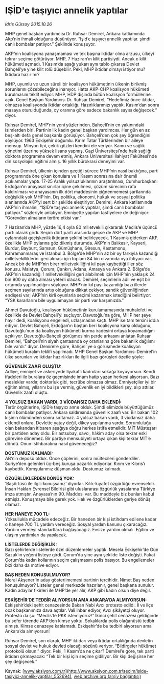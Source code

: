 # IŞİD'e taşıyıcı annelik yaptılar

*İdris Gürsoy 2015.10.26*

<div class="pNewsDetailMainContent ctx_content" itemprop="articleBody">
 <p>
  MHP genel başkan yardımcısı Dr. Ruhsar Demirel, Ankara katliamında Akp’nin ihmali olduğunu düşünüyor. “Işid’e taşıyıcı annelik yaptılar. şimdi canlı bombalar patlıyor.” Şeklinde konuşuyor.
 </p>
 <p>
  AKP’nin koalisyona yanaşmaması ve tek başına iktidar olma arzusu, ülkeyi tekrar seçime götürüyor. MHP, 7 Haziran’ın kilit partisiydi. Ancak o kilit hükümeti açmadı. 1 Kasım’da aşağı yukarı aynı tablo çıkarsa Devlet Bahçeli’ye yine kilit rolü düşebilir. Peki, MHP iktidar olmayı istiyor mu? İktidara hazır mı?
 </p>
 <p>
  MHP, uyumlu ve uzun süreli bir koalisyon hükümetinin ülkenin birikmiş sorunlarını çözebileceğine inanıyor. Hatta AKP-CHP koalisyon hükümeti kurulmasını teklif ediyor. MHP, HDP dışında bütün koalisyon formüllerine açık. Genel Başkan Yardımcısı Dr. Ruhsar Demirel, “Hedefimiz önce iktidar, olmazsa koalisyonda iktidar ortaklığı. Hazırlıklarımızı yaptık. Kasım’dan sonra masaya oturulduğunda, oy oranına göre sadece bakanlık sayısı değişecek.” diyor.
 </p>
 <p>
  Ruhsar Demirel, MHP’nin yeni yüzlerinden. Bahçeli’nin en yakınındaki isimlerden biri. Partinin ilk kadın genel başkan yardımcısı. Her gün en az beş-altı defa genel başkanla görüşüyor. Bahçeli’den çok şey öğrendiğini söylüyor. 1963 Eskişehir doğumlu. Kırım Tatar Türklerinden bir aileye mensup. Minyon tipi, çekik gözleri kendini ele veriyor. Kamu ve sağlık yönetimi üzerine yüksek lisans yapmış, Gazi Üniversitesi’nde halk sağlığı doktora programına devam etmiş, Ankara Üniversitesi İlahiyat Fakültesi’nde din sosyolojisi eğitimi almış. 16 yıllık bürokrasi deneyimi var.
 </p>
 <p>
  Ruhsar Demirel, ülkenin içinden geçtiği sürece MHP’nin nasıl baktığına, parti programında öne çıkan konulara ve 1 Kasım sonrasına dair önemli açıklamalar yaptı. 17-25 Aralık yolsuzluklarının araştırılması, Cumhurbaşkanı Erdoğan’ın anayasal sınırlar içine çekilmesi, çözüm sürecinin rafa kaldırılması ve anayasanın ilk dört maddesinin çiğnenmemesi şartlarında değişiklik yok MHP’nin. Dış politika, ekonomi, hukuk ve sosyal politika alanlarında AKP’yi sert bir şekilde eleştiriyor. Demirel, Ankara katliamında AKP’nin ihmalini, “IŞİD’e taşıyıcı annelik yaptılar, şimdi canlı bombalar patlıyor.” sözleriyle anlatıyor. Emniyette yapılan tasfiyelere de değiniyor: “Görevden almaların teröre etkisi var.”
 </p>
 <p>
  7 Haziran’da MHP, yüzde 16,4 oyla 80 milletvekili çıkararak Meclis’e üçüncü parti olarak girdi. Seçim dört parti arasında geçse de AKP ve MHP oylarındaki geçişkenlik iktidarın şeklini belirleyecek. 1 Kasım’a giderken AKP, özellikle MHP oylarına göz dikmiş durumda. AKP’nin Balıkesir, Kayseri, Burdur, Bayburt, Samsun, Gümüşhane, Giresun, Kastamonu, Kahramanmaraş ve İstanbul 3. Bölge’de MHP’nin az bir oy farkıyla kazandığı milletvekilliklerini geri alması için toplam 84 bin civarında oya ihtiyacı var. Ancak bir de MHP’nin birer milletvekilliğini kıl payı kaybettiği iller söz konusu. Malatya, Çorum, Çankırı, Adana, Amasya ve Ankara 2. Bölge’de AKP’nin kazandığı 1 milletvekilliğini geri alabilmek için MHP’nin yaklaşık 24 bin 900 oy daha alması yeterli olacak. Demirel, seçimlerin adil ve eşit bir ortamda yapılmadığını söylüyor. MHP’nin kıl payı kazandığı bazı illerde seçmen sayılarında artış olduğuna dikkat çekiyor, sandık güvenliğinden endişesi var; AKP’nin kirli oyunlarla seçimi kazanmak istediğini belirtiyor: “YSK kararlarını bile uygulamayan bir parti var karşımızda.”
 </p>
 <p>
  Ahmet Davutoğlu, koalisyon hükümetinin kurulamamasında muhalefeti ve özellikle de Devlet Bahçeli’yi suçluyor. Davutoğlu’na göre, MHP her şeye hayır dedi, koalisyonu engelledi, uzlaşmadan kaçtı. MHP ise tam tersini iddia ediyor. Devlet Bahçeli, Erdoğan’ın baştan beri koalisyona karşı olduğunu, Davutoğlu’nun da koalisyon hükümeti kurma iradesini ortaya koyamadığını açıklıyor. Davutoğlu-Bahçeli görüşmesinin perde arkasını anlatan Ruhsar Demirel, “Bahçeli’nin siyah çantasında oy oranlarına göre bakanlık dağılımı bile vardı.” diyor. Demirel’e göre, Bahçeli’ye o görüşmede koalisyon hükümeti kuralım teklifi yapılmadı. MHP Genel Başkan Yardımcısı Demirel’in ülke sorunları ve iktidar hazırlıkları ile ilgili bazı görüşleri özetle şöyle:
 </p>
 <p>
  <strong>
   GÜVENLİK ZAAFI OLUŞTU:
  </strong>
  <br>
   Adliye, emniyet ve askeriyede liyakatli kadroları sokağa koyuyorsun. Kendi ifadeleri ile buralara öz geçmişinde imam hatip yazan herkesi alıyorsun. Bazı meslekler vardır, doktorluk gibi, tecrübe olmazsa olmaz. Emniyetçiler iyi bir eğitim almış, yıllarını bu işe vermiş, güvenlik en iyi bildikleri şey, alıp attılar. Güvenlik zaafı oluştu.
  </br>
 </p>
 <p>
  <strong>
   4 YOLSUZ BAKAN VARDI, 3 VİCDANSIZ DAHA EKLENDİ:
  </strong>
  <br>
   Terör örgütlerine, IŞİD’e taşıyıcı anne olduk. Şimdi elimizde büyüttüğümüz canlı bombalar patlıyor. Ankara saldırısında güvenlik zaafı var. Bir bakan 102 kişinin ölümünden sonra sırıtamaz. 4 yolsuz bakan vardı, 3 vicdansız daha eklendi onlara. Devlette yatay değil, dikey yapılanma vardır. Sorumluluğu olan bakandan itibaren aşağıya doğru herkes istifa etmelidir. MİT Müsteşarı bir partiden aday oldu. Bir astsubay, savcı, hâkim aday olsa tekrar eski görevine dönemez. Bir partiye mensubiyeti ortaya çıkan kişi tekrar MİT’e döndü. Onun istihbaratına nasıl güveneceğiz?
  </br>
 </p>
 <p>
  <strong>
   DOSTUMUZ KALMADI:
  </strong>
  <br>
   AB’nin deposu olduk. Önce çöplerini, sonra mültecileri gönderdiler. Suriye’den gelenleri üç-beş kuruşa pazarlık ediyorlar. Kırım ve Kıbrıs’ı kaybettik. Komşularımız düşman oldu. Dostumuz kalmadı.
  </br>
 </p>
 <p>
  <strong>
   ÖZGÜRLÜKLERDEN DÖNÜŞ YOK:
  </strong>
  <br>
   ‘Başörtüsü ile ilgili konuşsanız’ diyorlar. Kılık-kıyafet özgürlüğü evrenseldir. İnsan Hakları Evrensel Bildirisi gibi uluslararası özgürlük yasalarına Türkiye imza atmıştır. Anayasa’nın 90. Maddesi var. Bu maddeyle biz bunları kabul etmişiz. Konuşmaya bile gerek yok. Hak ve özgürlüklerden geriye dönüş olamaz.
  </br>
 </p>
 <p>
  <strong>
   HER HANEYE 700 TL:
  </strong>
  <br/>
  Yoksullukla mücadele edeceğiz. Bir haneden bir kişi istihdam edilene kadar o haneye 700 TL yardım vereceğiz. Sosyal yardım kanunu çıkaracağız. Yardım vermeyi standartlara bağlayacağız. Evsize yardım olmalı. Eğitim ve ulaşım yardımları da yapılacak.
 </p>
 <p>
  <strong>
   LİSTELERDE DEĞİŞİKLİK:
  </strong>
  <br/>
  Bazı şehirlerde listelerde özel düzenlemeler yaptık. Mesela Eskişehir’de Gün Sazak’ın yeğeni listeye girdi. Çorum’da yine aynı şekilde liste değişti. Fakat Çorum’da kadın kollarının seçim çalışmasını polis basıyor. Bu engellemeler bizi daha da motive ediyor.
 </p>
 <p>
  <strong>
   BAŞ NEDEN KONUŞULMUYOR?
  </strong>
  <br/>
  Meral Akşener’in aday gösterilmemesi partinin tercihidir. Nimet Baş neden konuşulmuyor? Listeler genel merkezde hazırlanır, genel başkana sunulur. Kadın adaylar fikirleri ile MHP’de yer alır, AKP gibi kadın olsun diye değil.
 </p>
 <p>
  <strong>
   ESKİŞEHİR’DE TEDBİR ALIYORSUN AMA ANKARA’DA ALMIYORSUN:
  </strong>
  <br/>
  Eskişehir’deki şehit cenazesinde Bakan Nabi Avcı protesto edildi. İl ve ilçe ocak başkanımıza dava açtılar. Vali ihbar ediyor, Avcı şikâyetçi oluyor. Protesto da şu: “Meclis’te PKK istemiyoruz!” İkinci şehit cenazesi geldiğinde bu sefer törende AKP’den kimse yoktu. Sokaklarda polis olağanüstü tedbir almıştı. Kimse cenazeye katılamadı. Eskişehir’de bu tedbiri alıyorsun ama Ankara’da almıyorsun!
 </p>
 <p>
  Ruhsar Demirel, son olarak, MHP iktidarı veya iktidar ortaklığında devletin sosyal devlet ve hukuk devleti olacağı sözünü veriyor. “Bildirgeler hükümet protokolü olsun.” diyor. Peki, 1 Kasım’da ne çıkar? Demirel’e göre, tek parti iktidarı çıkmayacak: “Tek bir kişi için seçime gidiliyor. Bir kişi değişirse her şey değişecek.”
 </p>
</div>


Kaynak: [www.aksiyon.com.tr](http://www.aksiyon.com.tr/secim/iside-tasiyici-annelik-yaptilar_552694), [web.archive.org (arşiv bağlantısı)](http://web.archive.org/web/20151027132946/http://www.aksiyon.com.tr/secim/iside-tasiyici-annelik-yaptilar_552694)
